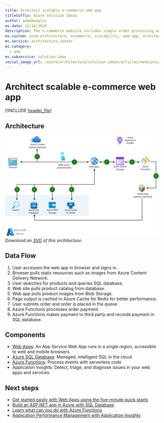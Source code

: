 ```yaml
---
title: Architect scalable e-commerce web app
titleSuffix: Azure Solution Ideas
author: adamboeglin
ms.date: 12/16/2019
description: The e-commerce website includes simple order processing workflows with the help of Azure services. Using Azure Functions and Web Apps, developers can focus on building personalized experiences and let Azure take care of the infrastructure.
ms.custom: acom-architecture, ecommerce, scalability, web-app, architect scalable e-commerce web app, web apps, search for products, submits order, process order payment, interactive-diagram, 'https://azure.microsoft.com/solutions/architecture/scalable-ecommerce-web-app/'
ms.service: architecture-center
ms.category:
  - web
ms.subservice: solution-idea
social_image_url: /azure/architecture/solution-ideas/articles/media/scalable-ecommerce-web-app.png
---
```


# Architect scalable e-commerce web app

[!INCLUDE [header_file](../../../includes/sol-idea-header.md)]

## Architecture

<!-- cSpell:ignore helvetica -->

![Architecture Diagram](../media/scalable-ecommerce-web-app.png)
*Download an [SVG](../media/scalable-ecommerce-web-app.svg) of this architecture.*

## Data Flow

1. User accesses the web app in browser and signs in.
1. Browser pulls static resources such as images from Azure Content Delivery Network.
1. User searches for products and queries SQL database.
1. Web site pulls product catalog from database.
1. Web app pulls product images from Blob Storage.
1. Page output is cached in Azure Cache for Redis for better performance.
1. User submits order and order is placed in the queue.
1. Azure Functions processes order payment.
1. Azure Functions makes payment to third party and records payment in SQL database.

## Components

* [Web Apps](https://azure.microsoft.com/services/app-service/web): An App Service Web App runs in a single region, accessible to web and mobile browsers
* [Azure SQL Database](https://azure.microsoft.com/services/sql-database): Managed, intelligent SQL in the cloud
* [Azure Functions](https://azure.microsoft.com/services/functions): Process events with serverless code
* Application Insights: Detect, triage, and diagnose issues in your web apps and services

## Next steps

* [Get started easily with Web Apps using the five-minute quick starts](https://docs.microsoft.com/azure/app-service)
* [Build an ASP.NET app in Azure with SQL Database](https://docs.microsoft.com/azure/app-service/app-service-web-tutorial-dotnet-sqldatabase)
* [Learn what can you do with Azure Functions](https://docs.microsoft.com/azure/azure-functions/functions-overview)
* [Application Performance Management with Application Insights](https://docs.microsoft.com/azure/application-insights/app-insights-overview)
